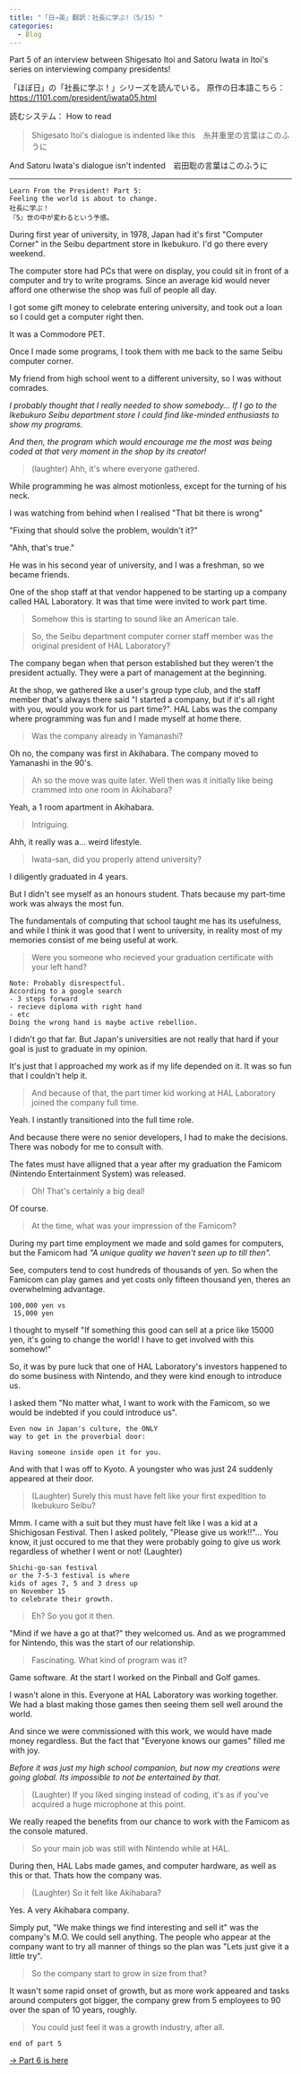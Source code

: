 ```yaml
---  
title: "「日→英」翻訳：社長に学ぶ!（5/15）"
categories:
  - Blog
---
```

Part 5 of an interview between Shigesato Itoi and Satoru Iwata in Itoi's series on interviewing company presidents!

「ほぼ日」の「社長に学ぶ！」シリーズを読んでいる。
原作の日本語こちら：<https://1101.com/president/iwata05.html>

読むシステム： How to read

> Shigesato Itoi's dialogue is indented like this　糸井重里の言葉はこのふうに

And Satoru Iwata's dialogue isn't indented　岩田聡の言葉はこのふうに

----
    Learn From the President! Part 5:
    Feeling the world is about to change.
    社長に学ぶ！
    『5』世の中が変わるという予感。

During first year of university, in 1978, Japan had it's first
"Computer Corner" in the Seibu department store in Ikebukuro.
I'd go there every weekend.

The computer store had PCs that were on display, you could sit in front of a computer and try to write programs. Since an average kid would never afford one otherwise the shop was full of people all day.

I got some gift money to celebrate entering university, and took out a loan so I could get a computer right then.

It was a Commodore PET.

Once I made some programs, I took them with me back to the same Seibu computer corner.

My friend from high school went to a different university, so I was without comrades.

*I probably thought that I really needed to show somebody...*
*If I go to the Ikebukuro Seibu department store I could find like-minded enthusiasts to show my programs.*

*And then, the program which would encourage me the most was being coded at that very moment in the shop by its creator!*

> (laughter) Ahh, it's where everyone gathered.

While programming he was almost motionless, except for the turning of his neck.

I was watching from behind when I realised "That bit there is wrong"

"Fixing that should solve the problem, wouldn't it?"

"Ahh, that's true."

He was in his second year of university, and I was a freshman, so we became friends.

One of the shop staff at that vendor happened to be starting up a company called HAL Laboratory. It was that time were invited to work part time.

> Somehow this is starting to sound like an American tale.

> So, the Seibu department computer corner staff member was the original president of HAL Laboratory?

The company began when that person established but they weren't the president actually. They were a part of management at the beginning.

At the shop, we gathered like a user's  group type club, and the staff member that's always there said "I started a company, but if it's all right with you, would you work for us part time?". HAL Labs was the company where programming was fun and I made myself at home there.

> Was the company already in Yamanashi?

Oh no, the company was first in Akihabara. The company moved to Yamanashi in the 90's.

> Ah so the move was quite later.
> Well then was it initially like being crammed into one room in Akihabara?

Yeah, a 1 room apartment in Akihabara.

> Intriguing.

Ahh, it really was a... weird lifestyle.

> Iwata-san, did you properly attend university?

I diligently graduated in 4 years.

But I didn't see myself as an honours student. Thats because my part-time work was always the most fun.

The fundamentals of computing that school taught me has its usefulness, and while I think it was good that I went to university, in reality most of my memories consist of me being useful at work.

> Were you someone who recieved your graduation certificate with your left hand?

    Note: Probably disrespectful.
    According to a google search
    - 3 steps forward
    - recieve diploma with right hand
    - etc
    Doing the wrong hand is maybe active rebellion.

I didn't go that far. But Japan's universities are not really that hard if your goal is just to graduate in my opinion.

It's just that I approached my work as if my life depended on it. It was so fun that I couldn't help it.

> And because of that, the part timer kid working at HAL Laboratory joined the company full time.

Yeah. I instantly transitioned into the full time role.

And because there were no senior developers, I had to make the decisions. There was nobody for me to consult with.

The fates must have alligned that a year after my graduation the Famicom (Nintendo Entertainment System) was released.

> Oh! That's certainly a big deal!

Of course.

> At the time, what was your impression of the Famicom?

During my part time employment we made and sold games for computers, but the Famicom had *"A unique quality we haven't seen up to till then".*

See, computers tend to cost hundreds of thousands of yen. So when the Famicom can play games and yet costs only fifteen thousand yen, theres an overwhelming advantage.

    100,000 yen vs
     15,000 yen

I thought to myself "If something this good can sell at a price like 15000 yen, it's going to change the world! I have to get involved with this somehow!"

So, it was by pure luck that one of HAL Laboratory's investors happened to do some business with Nintendo, and they were kind enough to introduce us.

I asked them "No matter what, I want to work with the Famicom, so we would be indebted if you could introduce us".

    Even now in Japan's culture, the ONLY
    way to get in the proverbial door:
    
    Having someone inside open it for you.

And with that I was off to Kyoto.
A youngster who was just 24 suddenly appeared at their door.

> (Laughter) Surely this must have felt like your first expedition to Ikebukuro Seibu?

Mmm.
I came with a suit but they must have felt like I was a kid at a Shichigosan Festival. Then I asked politely, "Please give us work!!"...
You know, it just occured to me that they were probably going to give us work regardless of whether I went or not! (Laughter)

    Shichi-go-san festival 
    or the 7-5-3 festival is where 
    kids of ages 7, 5 and 3 dress up 
    on November 15 
    to celebrate their growth.

> Eh? So you got it then.

"Mind if we have a go at that?" they welcomed us. And as we programmed for Nintendo, this was the start of our relationship.

> Fascinating. What kind of program was it?

Game software. At the start I worked on the Pinball and Golf games.

I wasn't alone in this. Everyone at HAL Laboratory was working together.
We had a blast making those games then seeing them sell well around the world.

And since we were commissioned with this work, we would have made money regardless. But the fact that "Everyone knows our games" filled me with joy.

*Before it was just my high school companion, but now my creations were going global. Its impossible to not be entertained by that.*

> (Laughter) If you liked singing instead of coding, it's as if you've acquired a huge microphone at this point.

We really reaped the benefits from our chance to work with the Famicom as the console matured.

> So your main job was still with Nintendo while at HAL.

During then, HAL Labs made games, and  computer hardware, as well as this or that. Thats how the company was.

> (Laughter) So it felt like Akihabara?

Yes. A very Akihabara company.

Simply put,
"We make things we find interesting and sell it" was the company's M.O.
We could sell anything. The people who appear at the company want to try all manner of things so the plan was "Lets just give it a little try".

> So the company start to grow in size from that?

It wasn't some rapid onset of growth, but as more work appeared and tasks around computers got bigger, the company grew from 5 employees to 90 over the span of 10 years, roughly.

> You could just feel it was a growth industry, after all.

    end of part 5

<a href="/blog/2020/08/24/Learn-From-President-Iwata-6.html">→ Part 6 is here </a>